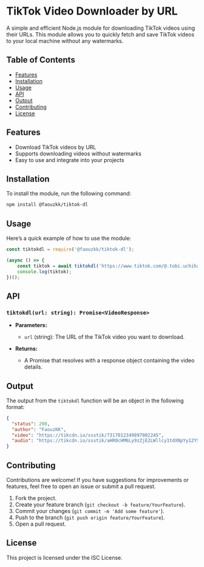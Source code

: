 # TikTok Video Downloader by URL

A simple and efficient Node.js module for downloading TikTok videos using their URLs. This module allows you to quickly fetch and save TikTok videos to your local machine without any watermarks.

## Table of Contents

- [Features](#features)
- [Installation](#installation)
- [Usage](#usage)
- [API](#api)
- [Output](#output)
- [Contributing](#contributing)
- [License](#license)

## Features

- Download TikTok videos by URL
- Supports downloading videos without watermarks
- Easy to use and integrate into your projects

## Installation

To install the module, run the following command:

```bash
npm install @faouzkk/tiktok-dl
```

## Usage

Here’s a quick example of how to use the module:

```js
const tiktokdl = require('@faouzkk/tiktok-dl');

(async () => {
    const tiktok = await tiktokdl('https://www.tiktok.com/@.tobi.uchiha_/video/7317012349897002245?is_from_webapp=1&sender_device=pc&web_id=7408654694422414854');
    console.log(tiktok);
})();
```

## API

### `tiktokdl(url: string): Promise<VideoResponse>`

- **Parameters:**
  - `url` (string): The URL of the TikTok video you want to download.
  
- **Returns:**
  - A Promise that resolves with a response object containing the video details.

## Output

The output from the `tiktokdl` function will be an object in the following format:

```json
{
  "status": 200,
  "author": "FaouzKK",
  "video": "https://tikcdn.io/ssstik/7317012349897002245",
  "audio": "https://tikcdn.io/ssstik/aHR0cHM6Ly9zZjE2LWllcy1tdXNpYy12YS50aWt0b2tjZG4uY29tL29iai9tdXNpY2FsbHktbWFsaXZhLW9iai83MzE3MDEyNDI1MDQwMjAyNTAyLm1wMw=="
}
```

## Contributing

Contributions are welcome! If you have suggestions for improvements or features, feel free to open an issue or submit a pull request.

1. Fork the project.
2. Create your feature branch (`git checkout -b feature/YourFeature`).
3. Commit your changes (`git commit -m 'Add some feature'`).
4. Push to the branch (`git push origin feature/YourFeature`).
5. Open a pull request.

## License

This project is licensed under the ISC License.
